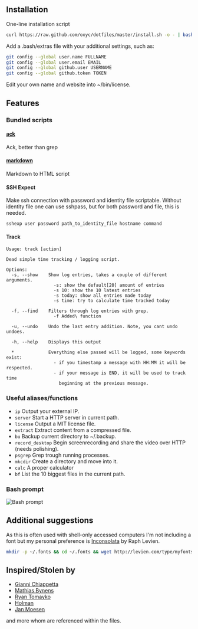 ## Installation

One-line installation script

```bash
curl https://raw.github.com/oxyc/dotfiles/master/install.sh -o - | bash
```

Add a .bash/extras file with your additional settings, such as:

```bash
git config --global user.name FULLNAME
git config --global user.email EMAIL
git config --global github.user USERNAME
git config --global github.token TOKEN
```

Edit your own name and website into ~/bin/license.

## Features

### Bundled scripts

#### [ack](http://betterthangrep.com/)

Ack, better than grep

#### [markdown](http://daringfireball.net/projects/markdown/)

Markdown to HTML script

#### SSH Expect

Make ssh connection with password and identity file scriptable. Without
identity file one can use sshpass, but for both password and file, this is
needed.

```
sshexp user password path_to_identity_file hostname command
```

#### Track
```
Usage: track [action]

Dead simple time tracking / logging script.

Options:
  -s, --show    Show log entries, takes a couple of different arguments.
                  -s: show the default[20] amount of entries
                  -s 10: show the 10 latest entries
                  -s today: show all entries made today
                  -s time: try to calculate time tracked today

  -f, --find    Filters through log entries with grep.
                  -f Added\ function

  -u, --undo    Undo the last entry addition. Note, you cant undo undoes.

  -h, --help    Displays this output

  *             Everything else passed will be logged, some keywords exist:
                  - if you timestamp a message with HH:MM it will be respected.
                  - if your message is END, it will be used to track time
                    beginning at the previous message.
```

### Useful aliases/functions
- `ip` Output your external IP.
- `server` Start a HTTP server in current path.
- `license` Output a MIT license file.
- `extract` Extract content from a compressed file.
- `bu` Backup current directory to ~/.backup.
- `record_desktop` Begin screenrecording and share the video over HTTP (needs polishing).
- `psgrep` Grep trough running processes.
- `mkcdir` Create a directory and move into it.
- `calc` A proper calculator
- `bf` List the 10 biggest files in the current path.

### Bash prompt

![Bash prompt](http://i.imgur.com/2asnT.png)

## Additional suggestions

As this is often used with shell-only accessed computers I'm not including a
font but my personal preference is [Inconsolata](http://levien.com/type/myfonts/inconsolata.html) by Raph Levien.

```bash
mkdir -p ~/.fonts && cd ~/.fonts && wget http://levien.com/type/myfonts/Inconsolata.otf && sudo fc-cache -f -v
```

## Inspired/Stolen by

- [Gianni Chiappetta](https://github.com/gf3/dotfiles)
- [Mathias Bynens](https://github.com/mathiasbynens/dotfiles)
- [Ryan Tomayko](https://github.com/rtomayko/dotfiles)
- [Holman](https://github.com/holman/dotfiles)
- [Jan Moesen](https://github.com/janmoesen/tilde)

and more whom are referenced within the files.
